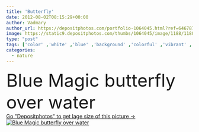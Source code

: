 ```yaml
---
title: 'Butterfly'
date: 2012-08-02T08:15:29+00:00
author: Vadmary
author_url: https://depositphotos.com/portfolio-1064045.html?ref=64678756
image: https://static9.depositphotos.com/thumbs/1064045/image/1188/11889482/api_thumb_450.jpg?forcejpeg=true
type: "post"
tags: ['color' ,'white' ,'blue' ,'background' ,'colorful' ,'vibrant' ,'illustration' ,'design' ,'space' ,'shiny' ,'beautiful' ,'bright' ,'reflection' ,'art' ,'beauty' ,'nature' ,'spring' ,'water' ,'sensuality' ,'up' ,'light' ,'tropical' ,'over' ,'easter' ,'elements' ,'star' ,'concept' ,'motion' ,'insect' ,'romantic' ,'fingers' ,'glow' ,'wallpaper' ,'magic' ,'mystery' ,'surface' ,'wing' ,'Butterfly' ,'fly' ,'ripple' ,'waves' ,'unusual' ,'copy space' ,'fairy' ,'tenderness' ,'cyan' ,'magical' ,'mystical' ,'eau' ,'butterflies' ]
categories: 
  - nature
---
```

<div aling="center">
            <font size="60"> Blue Magic butterfly over water</font>   
</div>
<div>
    <a href='https://depositphotos.com/11889482/stock-photo-butterfly.html?ref=64678756' target=_blank > Go "Depositphotos" to get lage size of this picture ->
        <img href='https://depositphotos.com/11889482/stock-photo-butterfly.html?ref=64678756' src='https://static9.depositphotos.com/1064045/1188/i/950/depositphotos_11889482-stock-photo-butterfly.jpg?forcejpeg=true' alt='Blue Magic butterfly over water' >
    </a>
</div>
